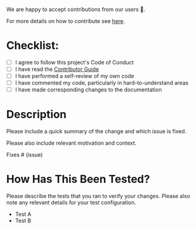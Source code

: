 We are happy to accept contributions from our users 🚀.

For more details on how to contribute see [here](https://github.com/RomainBrault/python-whiteprint/blob/main/CONTRIBUTING.md).

# Checklist:

- [ ] I agree to follow this project's Code of Conduct
- [ ] I have read the [Contributor Guide](https://github.com/RomainBrault/python-whiteprint/blob/main/CONTRIBUTING.md)
- [ ] I have performed a self-review of my own code
- [ ] I have commented my code, particularly in hard-to-understand areas
- [ ] I have made corresponding changes to the documentation

# Description

Please include a quick summary of the change and which issue is fixed.

Please also include relevant motivation and context.

Fixes # (issue)

# How Has This Been Tested?

Please describe the tests that you ran to verify your changes. Please also note
any relevant details for your test configuration.

- Test A
- Test B
